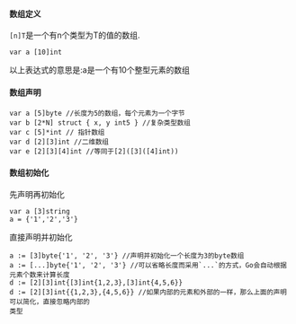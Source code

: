 #### 数组定义

`[n]T`是一个有n个类型为T的值的数组.

```
var a [10]int
```

以上表达式的意思是:a是一个有10个整型元素的数组

#### 数组声明

```
var a [5]byte //长度为5的数组，每个元素为一个字节
var b [2*N] struct { x, y int5 } //复杂类型数组
var c [5]*int // 指针数组
var d [2][3]int //二维数组
var e [2][3][4]int //等同于[2]([3]([4]int))
```

#### 数组初始化

先声明再初始化

```
var a [3]string
a = {'1','2','3'}
```

直接声明并初始化

    a := [3]byte{'1', '2', '3'} //声明并初始化一个长度为3的byte数组
    a := [...]byte{'1', '2', '3'} //可以省略长度而采用`...`的方式，Go会自动根据元素个数来计算长度
    d := [2][3]int{[3]int{1,2,3},[3]int{4,5,6}}
    d := [2][3]int{{1,2,3},{4,5,6}} //如果内部的元素和外部的一样，那么上面的声明可以简化，直接忽略内部的
    类型



